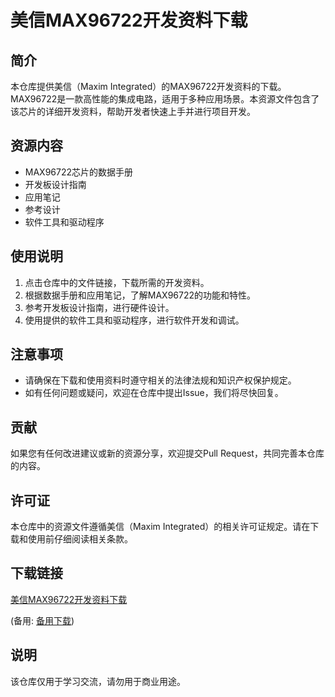 # 美信MAX96722开发资料下载

## 简介
本仓库提供美信（Maxim Integrated）的MAX96722开发资料的下载。MAX96722是一款高性能的集成电路，适用于多种应用场景。本资源文件包含了该芯片的详细开发资料，帮助开发者快速上手并进行项目开发。

## 资源内容
- MAX96722芯片的数据手册
- 开发板设计指南
- 应用笔记
- 参考设计
- 软件工具和驱动程序

## 使用说明
1. 点击仓库中的文件链接，下载所需的开发资料。
2. 根据数据手册和应用笔记，了解MAX96722的功能和特性。
3. 参考开发板设计指南，进行硬件设计。
4. 使用提供的软件工具和驱动程序，进行软件开发和调试。

## 注意事项
- 请确保在下载和使用资料时遵守相关的法律法规和知识产权保护规定。
- 如有任何问题或疑问，欢迎在仓库中提出Issue，我们将尽快回复。

## 贡献
如果您有任何改进建议或新的资源分享，欢迎提交Pull Request，共同完善本仓库的内容。

## 许可证
本仓库中的资源文件遵循美信（Maxim Integrated）的相关许可证规定。请在下载和使用前仔细阅读相关条款。

## 下载链接
[美信MAX96722开发资料下载](https://pan.quark.cn/s/a4b52e6bad2f) 

(备用: [备用下载](https://pan.baidu.com/s/1Tt6mb4k5zjNwJNDuCarNsg?pwd=1234))

## 说明

该仓库仅用于学习交流，请勿用于商业用途。
